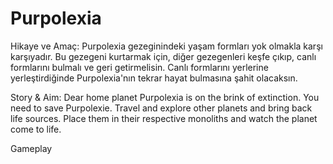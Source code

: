 # Purpolexia

Hikaye ve Amaç:
Purpolexia gezeginindeki yaşam formları yok olmakla karşı karşıyadır. Bu gezegeni kurtarmak için, diğer gezegenleri keşfe çıkıp, canlı formlarını bulmalı ve geri getirmelisin. Canlı formlarını yerlerine yerleştirdiğinde Purpolexia'nın tekrar hayat bulmasına şahit olacaksın.

Story & Aim:
Dear home planet Purpolexia is on the brink of extinction. You need to save Purpolexie. Travel and explore other planets and bring back life sources. Place them in their respective monoliths and watch the planet come to life.

Gameplay 
